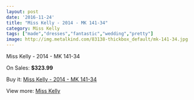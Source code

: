 ```yaml
---
layout: post
date: '2016-11-24'
title: "Miss Kelly - 2014 - MK 141-34"
category: Miss Kelly
tags: ["made","dresses","fantastic","wedding","pretty"]
image: http://img.metalkind.com/83138-thickbox_default/mk-141-34.jpg
---
```

Miss Kelly - 2014 - MK 141-34

On Sales: **$323.99**
<a href="https://www.metalkind.com/en/miss-kelly/2822-mk-141-34.html"><amp-img layout="responsive" width="600" height="600" src="//img.metalkind.com/83138-thickbox_default/mk-141-34.jpg" alt="Miss Kelly - 2014 - MK 141-34 0" /></a>
<a href="https://www.metalkind.com/en/miss-kelly/2822-mk-141-34.html"><amp-img layout="responsive" width="600" height="600" src="//img.metalkind.com/83139-thickbox_default/mk-141-34.jpg" alt="Miss Kelly - 2014 - MK 141-34 1" /></a>
<a href="https://www.metalkind.com/en/miss-kelly/2822-mk-141-34.html"><amp-img layout="responsive" width="600" height="600" src="//img.metalkind.com/83140-thickbox_default/mk-141-34.jpg" alt="Miss Kelly - 2014 - MK 141-34 2" /></a>
<a href="https://www.metalkind.com/en/miss-kelly/2822-mk-141-34.html"><amp-img layout="responsive" width="600" height="600" src="//img.metalkind.com/83141-thickbox_default/mk-141-34.jpg" alt="Miss Kelly - 2014 - MK 141-34 3" /></a>

Buy it: [Miss Kelly - 2014 - MK 141-34](https://www.metalkind.com/en/miss-kelly/2822-mk-141-34.html "Miss Kelly - 2014 - MK 141-34")

View more: [Miss Kelly](https://www.metalkind.com/en/87-miss-kelly "Miss Kelly")